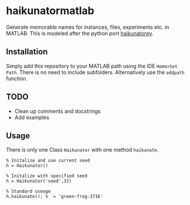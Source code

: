 haikunatormatlab
================
Generate memorable names for instances, files, experiments etc. in MATLAB. This is modeled after the python port [haikunatorpy](https://github.com/Atrox/haikunatorpy).

## Installation
Simply add this repository to your MATLAB path using the IDE `Home>Set Path`. There is no need to include subfolders. Alternatively use the `addpath` function.

## TODO
- Clean up comments and docstrings
- Add examples

## Usage
There is only one Class `Haikunator` with one method `haikunate`. 

```
% Initalize and use current seed
h = Haikunator()

% Initalize with specified seed
h = Haikunator('seed',32)

% Standard useage
h.haikunate(); %  = 'green-frog-3716'

```
